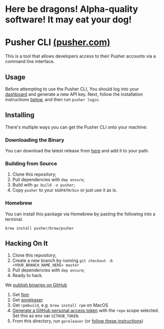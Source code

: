 # Here be dragons! Alpha-quality software! It may eat your dog!

# Pusher CLI [(pusher.com)](https://pusher.com)

This is a tool that allows developers access to their Pusher accounts via a command line interface. 

## Usage

Before attempting to use the Pusher CLI, You should log into your [dashboard](https://dashboard.pusher.com/accounts/edit) and generate a new API key. Next, follow the installation instructions [below](#installing), and then run `pusher login`.

## Installing

There's multiple ways you can get the Pusher CLI onto your machine:

### Downloading the Binary

You can download the latest release from [here](https://github.com/pusher/cli/releases) and add it to your path.

### Building from Source

1. Clone this repository;
1. Pull dependencies with `dep ensure`;
1. Build with `go build -o pusher`;
1. Copy `pusher` to your `$GOPATH/bin` or just use it as is.

### Homebrew

You can install this package via Homebrew by pasting the following into a terminal.

```
brew install pusher/brew/pusher
```

## Hacking On It

1. Clone this repository;
1. Create a new branch by running `git checkout -b <YOUR_BRANCH_NAME_HERE> master`
1. Pull dependencies with `dep ensure`;
1. Ready to hack.

We [publish binaries on GitHub](https://github.com/pusher/cli/releases)

1. Get [fpm](https://github.com/jordansissel/fpm)
1. Get [goreleaser](https://goreleaser.com/)
1. Get `rpmbuild`, e.g. `brew install rpm` on MacOS
1. [Generate a GitHub personal access token](https://github.com/settings/tokens)
   with the `repo` scope selected.
   Set this as env var `GITHUB_TOKEN`.
1. From this directory, run `goreleaser` (or [follow these instructions](https://goreleaser.com/#releasing))